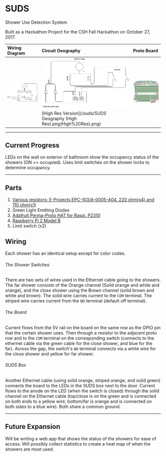 # SUDS
Shower Use Detection System

Built as a Hackathon Project for the CSH Fall Hackathon on October 27, 2017.

| Wiring Diagram | Circuit Geography| Proto Board |
| :------------- | :------------- | :- |
| ![Wiring Diagram](https://github.com/SethGower/SUDS/raw/master/SUDS.png)|![Geography](https://github.com/SethGower/SUDS/raw/master/SUDS%20Geography.png)[High Res Version](/suds/SUDS Geography (High Res).png(High%20Res).png)| ![Proto board, herein "The board"](https://github.com/SethGower/SUDS/raw/master/Proto%20Board%20Eagle%20Pic.png)|

-----

## Current Progress
LEDs on the wall on exterior of bathroom show the occupancy status of the showers (ON == occupied). Uses limit switches on the shower locks to determine occupancy.

----

## Parts
1. [Various resistors: E-Projects EPC-103/A-0005-A04. 220 ohm(x4) and 110 ohm(x1)](https://www.amazon.com/gp/product/B00E9YQQSS/ref=oh_aui_detailpage_o09_s00?ie=UTF8&psc=1)
2. Green Light Emitting Diodes
3. [Adafruit Perma-Proto HAT for Raspi. P2310](https://www.adafruit.com/product/2310)
4. [Raspberry Pi 2 Model B](https://www.raspberrypi.org/products/raspberry-pi-2-model-b/)
5. Limit switch (x2)

## Wiring

Each shower has an identical setup except for color codes.


###### The Shower Switches
There are two sets of wires used in the Ethernet cable going to the showers. The far shower consists of the Orange channel (Solid orange and white and orange), and the close shower using the Brown channel (solid brown and white and brown). The solid wire carries current to the `COM` terminal. The striped wire carries current from the `NO` terminal (default off terminal).

###### The Board
Current flows from the 5V rail on the board on the same row as the GPIO pin that the certain shower uses. Then through a resistor to the adjacent proto row and to the `COM` terminal on the corresponding switch (connects to the ethernet cable via the green cable for the close shower, and blue for the far). Across the gap, the switch's `NO` terminal connects via a white wire for the close shower and yellow for far shower.

###### SUDS Box
Another Ethernet cable (using solid orange, striped orange, and solid green) connects the board to the LEDs in the SUDS box next to the door. Current flows to the anode on the LED (when the switch is closed) through the solid channel on the Ethernet cable (top/close is on the green and is connected on both ends to a yellow wire, bottom/far is orange and is connected on both sides to a blue wire). Both share a common ground.

----

## Future Expansion
Will be writing a web app that shows the status of the showers for ease of access. Will possibly collect statistics to create a heat map of when the showers are most used.

